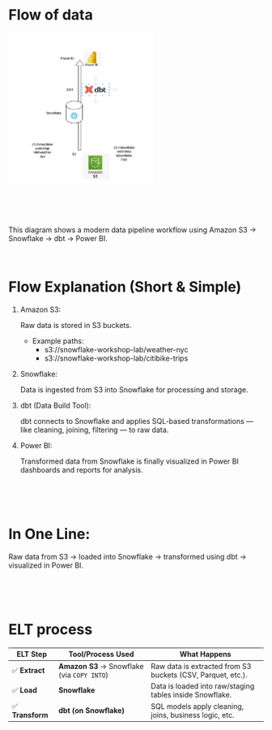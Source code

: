 # Flow of data

<img src="../../assets/flow-of-data.png" height="300px" alt="assets-flow-of-data">

&nbsp;

&nbsp;

This diagram shows a modern data pipeline workflow using Amazon S3 → Snowflake → dbt → Power BI.

&nbsp;

# Flow Explanation (Short & Simple)

1. Amazon S3:

   Raw data is stored in S3 buckets.

   - Example paths:
     - s3://snowflake-workshop-lab/weather-nyc
     - s3://snowflake-workshop-lab/citibike-trips

2. Snowflake:

   Data is ingested from S3 into Snowflake for processing and storage.

3. dbt (Data Build Tool):

   dbt connects to Snowflake and applies SQL-based transformations — like cleaning, joining, filtering — to raw data.

4. Power BI:

   Transformed data from Snowflake is finally visualized in Power BI dashboards and reports for analysis.

&nbsp;

&nbsp;

# In One Line:

Raw data from S3 → loaded into Snowflake → transformed using dbt → visualized in Power BI.

&nbsp;

&nbsp;

# ELT process

| **ELT Step**     | **Tool/Process Used**                       | **What Happens**                                            |
| ---------------- | ------------------------------------------- | ----------------------------------------------------------- |
| ✅ **Extract**   | **Amazon S3** → Snowflake (via `COPY INTO`) | Raw data is extracted from S3 buckets (CSV, Parquet, etc.). |
| ✅ **Load**      | **Snowflake**                               | Data is loaded into raw/staging tables inside Snowflake.    |
| ✅ **Transform** | **dbt (on Snowflake)**                      | SQL models apply cleaning, joins, business logic, etc.      |
